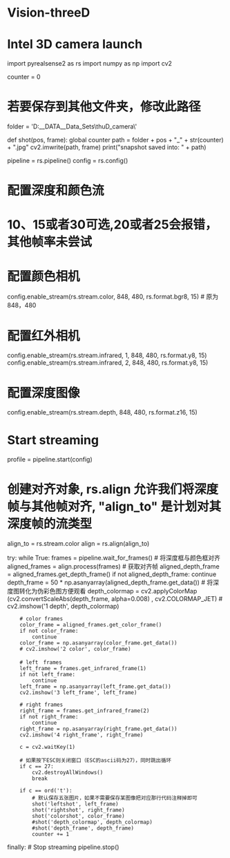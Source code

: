 # Vision-threeD
# Intel 3D camera launch
import pyrealsense2 as rs
import numpy as np
import cv2

counter = 0
# 若要保存到其他文件夹，修改此路径
folder = 'D:\__DATA\__Data_Sets\\thuD_camera\\'


def shot(pos, frame):
    global counter
    path = folder + pos + "_" + str(counter) + ".jpg"
    cv2.imwrite(path, frame)
    print("snapshot saved into: " + path)


pipeline = rs.pipeline()
config = rs.config()
# 配置深度和颜色流
# 10、15或者30可选,20或者25会报错，其他帧率未尝试
# 配置颜色相机
config.enable_stream(rs.stream.color, 848, 480, rs.format.bgr8, 15) # 原为848，480
# 配置红外相机
config.enable_stream(rs.stream.infrared, 1, 848, 480, rs.format.y8, 15)
config.enable_stream(rs.stream.infrared, 2, 848, 480, rs.format.y8, 15)
# 配置深度图像
config.enable_stream(rs.stream.depth, 848, 480, rs.format.z16, 15)
# Start streaming
profile = pipeline.start(config)

# 创建对齐对象, rs.align 允许我们将深度帧与其他帧对齐, "align_to" 是计划对其深度帧的流类型
align_to = rs.stream.color
align = rs.align(align_to)

try:
    while True:
        frames = pipeline.wait_for_frames()
        # 将深度框与颜色框对齐
        aligned_frames = align.process(frames)
        # 获取对齐帧
        aligned_depth_frame = aligned_frames.get_depth_frame()
        if not aligned_depth_frame:
            continue
        depth_frame = 50 * np.asanyarray(aligned_depth_frame.get_data())
        # 将深度图转化为伪彩色图方便观看
        depth_colormap = cv2.applyColorMap \
            (cv2.convertScaleAbs(depth_frame, alpha=0.008)
             , cv2.COLORMAP_JET)
        # cv2.imshow('1 depth', depth_colormap)

        # color frames
        color_frame = aligned_frames.get_color_frame()
        if not color_frame:
            continue
        color_frame = np.asanyarray(color_frame.get_data())
        # cv2.imshow('2 color', color_frame)

        # left　frames
        left_frame = frames.get_infrared_frame(1)
        if not left_frame:
            continue
        left_frame = np.asanyarray(left_frame.get_data())
        cv2.imshow('3 left_frame', left_frame)

        # right frames
        right_frame = frames.get_infrared_frame(2)
        if not right_frame:
            continue
        right_frame = np.asanyarray(right_frame.get_data())
        cv2.imshow('4 right_frame', right_frame)

        c = cv2.waitKey(1)

        # 如果按下ESC则关闭窗口（ESC的ascii码为27），同时跳出循环
        if c == 27:
            cv2.destroyAllWindows()
            break

        if c == ord('t'):
            # 默认保存五张图片，如果不需要保存某图像把对应那行代码注释掉即可
            shot('leftshot', left_frame)
            shot('rightshot', right_frame)
            shot('colorshot', color_frame)
            #shot('depth_colormap', depth_colormap)
            #shot('depth_frame', depth_frame)
            counter += 1

finally:
    # Stop streaming
    pipeline.stop()

